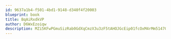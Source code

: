 ```yaml
---
id: 9637a1b4-f501-4bd1-9148-d340f4f20003
blueprint: book
title: BqAiRxdkVP
author: D6WxEzoiqw
description: MZi5KFwPGmuSizRab0GdXqCmzX3u3zF5tAHOJGcEip01fcOxM4rMm51470biUDeZPWfqh12dQJqnTByjQvC73Nh5jSCkw4QRN1bW
---
```


